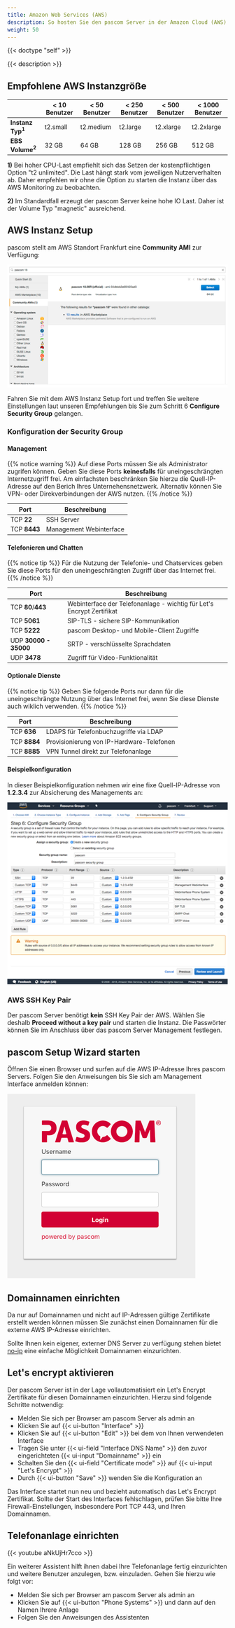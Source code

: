 ```yaml
---
title: Amazon Web Services (AWS)
description: So hosten Sie den pascom Server in der Amazon Cloud (AWS)
weight: 50
---
```


{{< doctype "self" >}} 
 
{{< description >}}

## Empfohlene AWS Instanzgröße 

|   |< 10 Benutzer|< 50 Benutzer|< 250 Benutzer|< 500 Benutzer|< 1000 Benutzer|
|---|---|---|---|---|---|
|**Instanz Typ<sup>1</sup>**|t2.small| t2.medium |t2.large| t2.xlarge | t2.2xlarge |
|**EBS Volume<sup>2</sup>**|32 GB|64 GB|128 GB|256 GB|512 GB|

**1)** Bei hoher CPU-Last empfiehlt sich das Setzen der kostenpflichtigen Option "t2 unlimited". Die Last hängt stark vom jeweiligen Nutzerverhalten ab. Daher empfehlen wir ohne die Option zu starten die Instanz über das AWS Monitoring zu beobachten. 

**2)** Im Standardfall erzeugt der pascom Server keine hohe IO Last. Daher ist der Volume Typ "magnetic" ausreichend. 

## AWS Instanz Setup

pascom stellt am AWS Standort Frankfurt eine **Community AMI** zur Verfügung:

![AMI auswählen](select_ami.png "AMI auswählen")

Fahren Sie mit dem AWS Instanz Setup fort und treffen Sie weitere Einstellungen laut unseren Empfehlungen bis Sie zum Schritt 6 **Configure Security Group** gelangen.


### Konfiguration der Security Group

#### Management

{{% notice warning %}}
Auf diese Ports müssen Sie als Administrator zugrifen können. Geben Sie diese Ports **keinesfalls** für uneingeschrängten Internetzugriff frei. Am einfachsten beschränken Sie hierzu die Quell-IP-Adresse auf den Berich Ihres Unternehensnetzwerk. Alternativ können Sie VPN- oder Direkverbindungen der AWS nutzen.
{{% /notice %}}

| Port | Beschreibung |
| ---- | ------------ |
| TCP **22** | SSH Server |
| TCP **8443** | Management Webinterface |

#### Telefonieren und Chatten

{{% notice tip %}}
Für die Nutzung der Telefonie- und Chatservices geben Sie diese Ports für den uneingeschrängten Zugriff über das Internet frei. 
{{% /notice %}}

| Port | Beschreibung |
| ---- | ------------ |
| TCP **80**/**443** | Webinterface der Telefonanlage - wichtig für Let's Encrypt Zertifikat |
| TCP **5061** | SIP-TLS - sichere SIP-Kommunikation |
| TCP **5222** | pascom Desktop- und Mobile-Client Zugriffe |
| UDP **30000 - 35000** | SRTP - verschlüsselte Sprachdaten |
| UDP **3478** | Zugriff für Video-Funktionalität |

#### Optionale Dienste

{{% notice tip %}}
Geben Sie folgende Ports nur dann für die uneingeschrängte Nutzung über das Internet frei, wenn Sie diese Dienste auch wiklich verwenden. 
{{% /notice %}}

| Port | Beschreibung |
| ---- | ------------ |
| TCP **636** | LDAPS für Telefonbuchzugriffe via LDAP |
| TCP **8884**  | Provisionierung von IP-Hardware-Telefonen |
| TCP **8885**  | VPN Tunnel direkt zur Telefonanlage |

#### Beispielkonfiguration

In dieser Beispielkonfiguration nehmen wir eine fixe Quell-IP-Adresse von **1.2.3.4** zur Absicherung des Managements an: 

![AWS Security Group](aws-security-group.png "AWS Security Group")

### AWS SSH Key Pair

Der pascom Server benötigt **kein** SSH Key Pair der AWS. Wählen Sie deshalb **Proceed without a key pair** und starten die Instanz. Die Passwörter können Sie im Anschluss über das pascom Server Management festlegen.

## pascom Setup Wizard starten

Öffnen Sie einen Browser und surfen auf die AWS IP-Adresse Ihres pascom Servers. Folgen Sie den Anweisungen bis Sie sich am Management Interface anmelden können:

![pascom Server Management](management.png)

## Domainnamen einrichten

Da nur auf Domainnamen und nicht auf IP-Adressen gültige Zertifikate erstellt werden können müssen Sie zunächst einen Domainnamen für die externe AWS IP-Adresse einrichten.

Sollte Ihnen kein eigener, externer DNS Server zu verfügung stehen bietet [no-ip](https://www.noip.com/) eine einfache Möglichkeit  Domainnamen einzurichten.

## Let's encrypt aktivieren

Der pascom Server ist in der Lage vollautomatisiert ein Let's Encrypt Zertifikate für diesen Domainnamen einzurichten. Hierzu sind folgende Schritte notwendig:

* Melden Sie sich per Browser am pascom Server als admin an
* Klicken Sie auf {{< ui-button "Interface" >}}
* Klicken Sie auf {{< ui-button "Edit" >}} bei dem von Ihnen verwendeten Interface
* Tragen Sie unter {{< ui-field "Interface DNS Name" >}} den zuvor eingerichteten {{< ui-input "Domainname" >}} ein
* Schalten Sie den {{< ui-field "Certificate mode" >}} auf {{< ui-input "Let's Encrypt" >}}
* Durch {{< ui-button "Save" >}} wenden Sie die Konfiguration an

Das Interface startet nun neu und bezieht automatisch das Let's Encrypt Zertifikat. Sollte der Start des Interfaces fehlschlagen, prüfen Sie bitte Ihre Firewall-Einstellungen, insbesondere Port TCP 443, und Ihren Domainnamen.

## Telefonanlage einrichten

{{< youtube aNkUjHr7cco >}}

Ein weiterer Assistent hilft ihnen dabei Ihre Telefonanlage fertig einzurichten und weitere Benutzer anzulegen, bzw. einzuladen.
Gehen Sie hierzu wie folgt vor:

* Melden Sie sich per Browser am pascom Server als admin an
* Klicken Sie auf {{< ui-button "Phone Systems" >}} und dann auf den Namen Ihrere Anlage
* Folgen Sie den Anweisungen des Assistenten